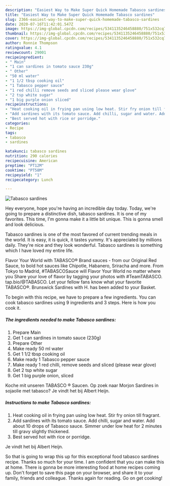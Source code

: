 ```yaml
---
description: "Easiest Way to Make Super Quick Homemade Tabasco sardines"
title: "Easiest Way to Make Super Quick Homemade Tabasco sardines"
slug: 2366-easiest-way-to-make-super-quick-homemade-tabasco-sardines
date: 2020-07-16T11:42:01.547Z
image: https://img-global.cpcdn.com/recipes/5341135246458880/751x532cq70/tabasco-sardines-recipe-main-photo.jpg
thumbnail: https://img-global.cpcdn.com/recipes/5341135246458880/751x532cq70/tabasco-sardines-recipe-main-photo.jpg
cover: https://img-global.cpcdn.com/recipes/5341135246458880/751x532cq70/tabasco-sardines-recipe-main-photo.jpg
author: Ronnie Thompson
ratingvalue: 4.1
reviewcount: 29001
recipeingredient:
- " Main"
- "1 can sardines in tomato sauce 230g"
- " Other"
- "50 ml water"
- "1 1/2 tbsp cooking oil"
- "1 Tabasco pepper sauce"
- "1 red chilli remove seeds and sliced please wear glove"
- "2 tsp white sugar"
- "1 big purple onion sliced"
recipeinstructions:
- "Heat cooking oil in frying pan using low heat. Stir fry onion till fragrant."
- "Add sardines with its tomato sauce. Add chilli, sugar and water. Add about 10 drops of Tabasco sauce. Simmer under low heat for 2 minutes till gravy slightly thickened."
- "Best served hot with rice or porridge."
categories:
- Recipe
tags:
- tabasco
- sardines

katakunci: tabasco sardines 
nutrition: 290 calories
recipecuisine: American
preptime: "PT12M"
cooktime: "PT58M"
recipeyield: "1"
recipecategory: Lunch

---
```



![Tabasco sardines](https://img-global.cpcdn.com/recipes/5341135246458880/751x532cq70/tabasco-sardines-recipe-main-photo.jpg)

Hey everyone, hope you're having an incredible day today. Today, we're going to prepare a distinctive dish, tabasco sardines. It is one of my favorites. This time, I'm gonna make it a little bit unique. This is gonna smell and look delicious.

Tabasco sardines is one of the most favored of current trending meals in the world. It is easy, it is quick, it tastes yummy. It's appreciated by millions daily. They're nice and they look wonderful. Tabasco sardines is something which I have loved my entire life.

Flavor Your World with TABASCO® Brand sauces - from our Original Red Sauce, to bold hot sauces like Chipotle, Habanero, Sriracha and more. From Tokyo to Madrid, #TABASCOSauce will Flavor Your World no matter where you Share your love of flavor by tagging your photos with #TeamTABASCO. tap.bio/@TABASCO. Let your fellow fans know what your favorite TABASCO®. Brunswick Sardines with H. has been added to your Basket.


To begin with this recipe, we have to prepare a few ingredients. You can cook tabasco sardines using 9 ingredients and 3 steps. Here is how you cook it.

<!--inarticleads1-->

##### The ingredients needed to make Tabasco sardines:

1. Prepare  Main
1. Get 1 can sardines in tomato sauce (230g)
1. Prepare  Other
1. Make ready 50 ml water
1. Get 1 1/2 tbsp cooking oil
1. Make ready 1 Tabasco pepper sauce
1. Make ready 1 red chilli, remove seeds and sliced (please wear glove)
1. Get 2 tsp white sugar
1. Get 1 big purple onion, sliced


Koche mit unseren TABASCO ® Saucen. Op zoek naar Morjon Sardines in sojaolie met tabasco? Je vindt het bij Albert Heijn. 

<!--inarticleads2-->

##### Instructions to make Tabasco sardines:

1. Heat cooking oil in frying pan using low heat. Stir fry onion till fragrant.
1. Add sardines with its tomato sauce. Add chilli, sugar and water. Add about 10 drops of Tabasco sauce. Simmer under low heat for 2 minutes till gravy slightly thickened.
1. Best served hot with rice or porridge.


Je vindt het bij Albert Heijn. 

So that is going to wrap this up for this exceptional food tabasco sardines recipe. Thanks so much for your time. I am confident that you can make this at home. There is gonna be more interesting food at home recipes coming up. Don't forget to save this page on your browser, and share it to your family, friends and colleague. Thanks again for reading. Go on get cooking!
